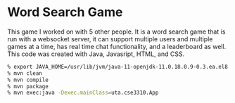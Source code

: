 # Word Search Game
This game I worked on with 5 other people. It is a word search game that is run with a websocket server, it can support multiple users and multiple games at a time, has real time chat functionality, and a leaderboard as well. This code was created with Java, Javasript, HTML, and CSS. 


```bash
% export JAVA_HOME=/usr/lib/jvm/java-11-openjdk-11.0.18.0.9-0.3.ea.el8.x86_64
% mvn clean
% mvn compile
% mvn package
% mvn exec:java -Dexec.mainClass=uta.cse3310.App
```
